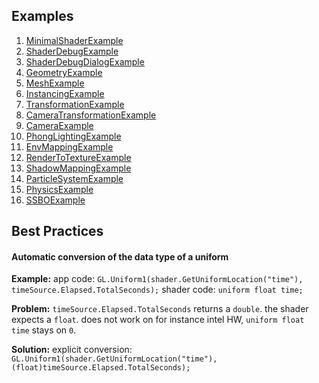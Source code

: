 ## Examples
1. [MinimalShaderExample](Examples/MinimalShaderExample) 
1. [ShaderDebugExample](Examples/ShaderDebugExample)
1. [ShaderDebugDialogExample](Examples/ShaderDebugDialogExample)
1. [GeometryExample](Examples/GeometryExample)
1. [MeshExample](Examples/MeshExample)
1. [InstancingExample](Examples/InstancingExample)
1. [TransformationExample](Examples/TransformationExample)
1. [CameraTransformationExample](Examples/CameraTransformationExample)
1. [CameraExample](Examples/CameraExample)
1. [PhongLightingExample](Examples/PhongLightingExample)
1. [EnvMappingExample](Examples/EnvMappingExample)
1. [RenderToTextureExample](Examples/RenderToTextureExample)
1. [ShadowMappingExample](Examples/ShadowMappingExample)
1. [ParticleSystemExample](Examples/ParticleSystemExample)
1. [PhysicsExample](Examples/PhysicsExample)
1. [SSBOExample](Examples/SSBOExample)

## Best Practices
#### Automatic conversion of the data type of a uniform
**Example:**
app code: `GL.Uniform1(shader.GetUniformLocation("time"), timeSource.Elapsed.TotalSeconds);`
shader code: `uniform float time;`

**Problem:** `timeSource.Elapsed.TotalSeconds` returns a `double`. the shader expects a `float`. 
does not work on for instance intel HW, `uniform float time` stays on `0`.

**Solution:** explicit conversion: `GL.Uniform1(shader.GetUniformLocation("time"), (float)timeSource.Elapsed.TotalSeconds);`
